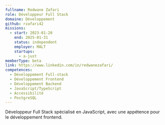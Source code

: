 ```yaml
---
fullname: Redwane Zafari
role: Développeur Full Stack
domaine: Développement
github: rzafari42
missions:
  - start: 2023-01-20
    end: 2025-01-31
    status: independent
    employer: MALT
    startups:
      - a-just
memberType: beta
link: https://www.linkedin.com/in/redwanezafari/
competences:
  - Développement Full-stack
  - Développement Frontend
  - Développement Backend
  - JavaScript/TypeScript
  - Accessibilité
  - PostgreSQL
---
```

Développeur Full Stack spécialisé en JavaScript, avec une appétence pour le développement frontend.
